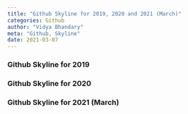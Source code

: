 ```yaml
---
title: "Github Skyline for 2019, 2020 and 2021 (March)"
categories: Github
author: "Vidya Bhandary"
meta: "Github, Skyline"
date: 2021-03-07
---
```


### Github Skyline for 2019
<script src="https://embed.github.com/view/3d/vidyabhandary/blog/master/images/vidyabhandary-2019.stl"></script>

### Github Skyline for 2020
<script src="https://embed.github.com/view/3d/vidyabhandary/blog/master/images/vidyabhandary-2020.stl"></script>

### Github Skyline for 2021 (March)
<script src="https://embed.github.com/view/3d/vidyabhandary/blog/master/images/vidyabhandary-2021.stl"></script>
